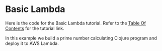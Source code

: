 Basic Lambda
============

Here is the code for the Basic Lambda tutorial. Refer to the [Table Of Contents](../TOC.md) for the tutorial link.

In this example we build a prime number calculating Clojure program and deploy it to AWS Lambda.
